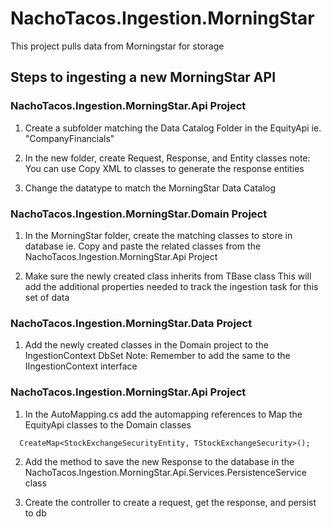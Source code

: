 # NachoTacos.Ingestion.MorningStar
This project pulls data from Morningstar for storage

## Steps to ingesting a new MorningStar API

### NachoTacos.Ingestion.MorningStar.Api Project
1. Create a subfolder matching the Data Catalog Folder in the EquityApi
 ie. "CompanyFinancials"

2. In the new folder, create Request, Response, and Entity classes
  note: You can use Copy XML to classes to generate the response entities

3. Change the datatype to match the MorningStar Data Catalog

### NachoTacos.Ingestion.MorningStar.Domain Project
1. In the MorningStar folder, create the matching classes to store in database
ie. Copy and paste the related classes from the NachoTacos.Ingestion.MorningStar.Api Project

2. Make sure the newly created class inherits from TBase class
This will add the additional properties needed to track the ingestion task for this set of data

### NachoTacos.Ingestion.MorningStar.Data Project
1. Add the newly created classes in the Domain project to the IngestionContext DbSet
Note: Remember to add the same to the IIngestionContext interface


### NachoTacos.Ingestion.MorningStar.Api Project
1. In the AutoMapping.cs add the automapping references to Map the EquityApi classes to the Domain classes
```
  CreateMap<StockExchangeSecurityEntity, TStockExchangeSecurity>();
```

2. Add the method to save the new Response to the database in the NachoTacos.Ingestion.MorningStar.Api.Services.PersistenceService class

3. Create the controller to create a request, get the response, and persist to db